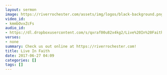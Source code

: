 ```yaml
---
layout: sermon
image: https://riverrochester.com/assets/img/logos/black-background.png
video_id:
- kmmbOvxZcFs
audio_id:
- https://dl.dropboxusercontent.com/s/qxraf00u82x4kg2/Live%20In%20Faith.mp3?dl=0
verses:
- none
summary: Check us out online at https://riverrochester.com!
title: Live In Faith
date: 2017-06-27 04:09
categories: []
tags: []
---
```

